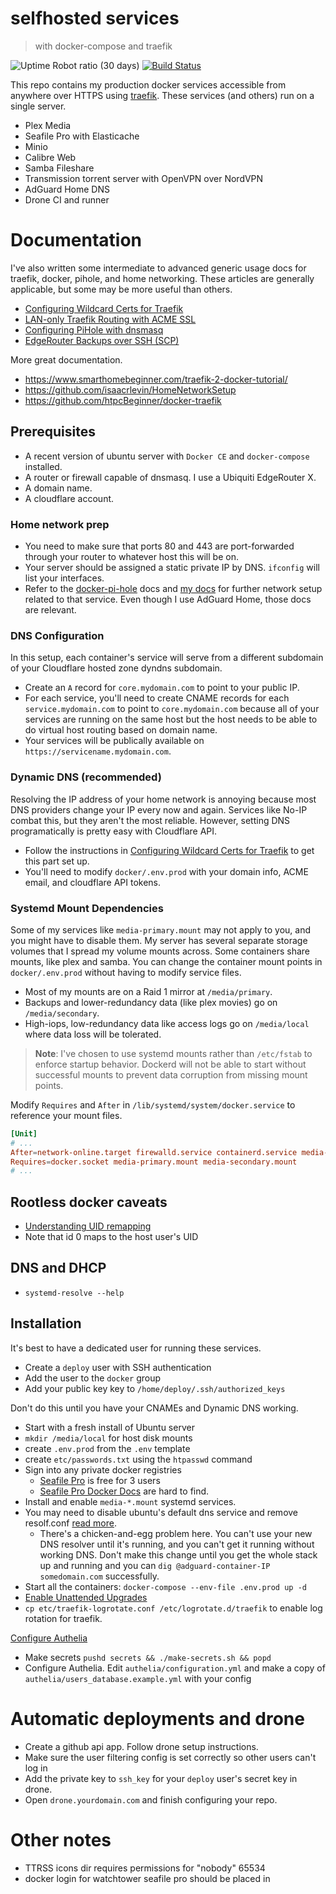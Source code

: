 # selfhosted services

> with docker-compose and traefik

![Uptime Robot ratio (30 days)](https://img.shields.io/uptimerobot/ratio/m784171038-19b52e00f52a8d916ba46346)
[![Build Status](https://drone.subdavis.com/api/badges/subdavis/selfhosted/status.svg)](https://drone.subdavis.com/subdavis/selfhosted)

This repo contains my production docker services accessible from anywhere over HTTPS using [traefik](https://traefik.io).  These services (and others) run on a single server.

* Plex Media
* Seafile Pro with Elasticache
* Minio
* Calibre Web
* Samba Fileshare
* Transmission torrent server with OpenVPN over NordVPN
* AdGuard Home DNS
* Drone CI and runner

# Documentation

I've also written some intermediate to advanced generic usage docs for traefik, docker, pihole, and home networking.  These articles are generally applicable, but some may be more useful than others.

* [Configuring Wildcard Certs for Traefik](docs/wildcard-certs.md)
* [LAN-only Traefik Routing with ACME SSL](docs/lan-only-routes.md)
* [Configuring PiHole with dnsmasq](docs/pihole-dnsmasq.md)
* [EdgeRouter Backups over SSH (SCP)](docs/edgerouter-backups.md)

More great documentation.

* https://www.smarthomebeginner.com/traefik-2-docker-tutorial/
* https://github.com/isaacrlevin/HomeNetworkSetup
* https://github.com/htpcBeginner/docker-traefik

## Prerequisites

* A recent version of ubuntu server with `Docker CE` and `docker-compose` installed.
* A router or firewall capable of dnsmasq. I use a Ubiquiti EdgeRouter X.
* A domain name.
* A cloudflare account.

### Home network prep

* You need to make sure that ports 80 and 443 are port-forwarded through your router to whatever host this will be on.
* Your server should be assigned a static private IP by DNS.  `ifconfig` will list your interfaces.
* Refer to the [docker-pi-hole](https://github.com/pi-hole/docker-pi-hole) docs and [my docs](docs/pihole-dnsmasq.md) for further network setup related to that service.  Even though I use AdGuard Home, those docs are relevant.

### DNS Configuration

In this setup, each container's service will serve from a different subdomain of your Cloudflare hosted zone dyndns subdomain.

* Create an `A` record for `core.mydomain.com` to point to your public IP.
* For each service, you'll need to create CNAME records for each `service.mydomain.com` to point to `core.mydomain.com` because all of your services are running on the same host but the host needs to be able to do virtual host routing based on domain name.
* Your services will be publically available on `https://servicename.mydomain.com`.

### Dynamic DNS (recommended)

Resolving the IP address of your home network is annoying because most DNS providers change your IP every now and again.  Services like No-IP combat this, but they aren't the most reliable.  However, setting DNS programatically is pretty easy with Cloudflare API.

* Follow the instructions in [Configuring Wildcard Certs for Traefik](docs/wildcard-certs.md) to get this part set up.
* You'll need to modify `docker/.env.prod` with your domain info, ACME email, and cloudflare API tokens.

### Systemd Mount Dependencies

Some of my services like `media-primary.mount` may not apply to you, and you might have to disable them.  My server has several separate storage volumes that I spread my volume mounts across.  Some containers share mounts, like plex and samba.  You can change the container mount points in `docker/.env.prod` without having to modify service files.

* Most of my mounts are on a Raid 1 mirror at `/media/primary`.
* Backups and lower-redundancy data (like plex movies) go on `/media/secondary`.
* High-iops, low-redundancy data like access logs go on `/media/local` where data loss will be tolerated.

> **Note**: I've chosen to use systemd mounts rather than `/etc/fstab` to enforce startup behavior.  Dockerd will not be able to start without successful mounts to prevent data corruption from missing mount points.

Modify `Requires` and `After` in `/lib/systemd/system/docker.service` to reference your mount files.

```conf
[Unit]
# ...
After=network-online.target firewalld.service containerd.service media-primary.mount media-secondary.mount
Requires=docker.socket media-primary.mount media-secondary.mount
# ...
```

## Rootless docker caveats

* [Understanding UID remapping](https://medium.com/@tonistiigi/experimenting-with-rootless-docker-416c9ad8c0d6)
* Note that id 0 maps to the host user's UID

## DNS and DHCP

* `systemd-resolve --help`

## Installation

It's best to have a dedicated user for running these services.

* Create a `deploy` user with SSH authentication
* Add the user to the `docker` group
* Add your public key key to `/home/deploy/.ssh/authorized_keys`

Don't do this until you have your CNAMEs and Dynamic DNS working.

* Start with a fresh install of Ubuntu server
* `mkdir /media/local` for host disk mounts
* create `.env.prod` from the `.env` template
* create `etc/passwords.txt` using the `htpasswd` command
* Sign into any private docker registries
  * [Seafile Pro](https://www.seafile.com/en/product/private_server/) is free for 3 users
  * [Seafile Pro Docker Docs](https://download.seafile.com/published/seafile-manual/docker/pro-edition/Deploy%20Seafile-pro%20with%20Docker.md) are hard to find.
* Install and enable `media-*.mount` systemd services.
* You may need to disable ubuntu's default dns service and remove resolf.conf [read more](https://www.smarthomebeginner.com/run-pihole-in-docker-on-ubuntu-with-reverse-proxy/).
  * There's a chicken-and-egg problem here.  You can't use your new DNS resolver until it's running, and you can't get it running without working DNS.  Don't make this change until you get the whole stack up and running and you can `dig @adguard-container-IP somedomain.com` successfully.
* Start all the containers: `docker-compose --env-file .env.prod up -d`
* [Enable Unattended Upgrades](https://help.ubuntu.com/community/AutomaticSecurityUpdates)
* `cp etc/traefik-logrotate.conf /etc/logrotate.d/traefik` to enable log rotation for traefik.

[Configure Authelia](https://www.smarthomebeginner.com/docker-authelia-tutorial/#4_Authelia_Users)

* Make secrets `pushd secrets && ./make-secrets.sh && popd`
* Configure Authelia.  Edit `authelia/configuration.yml` and make a copy of `authelia/users_database.example.yml` with your config

# Automatic deployments and drone

* Create a github api app. Follow drone setup instructions.
* Make sure the user filtering config is set correctly so other users can't log in
* Add the private key to `ssh_key` for your `deploy` user's secret key in drone.
* Open `drone.yourdomain.com` and finish configuring your repo.

# Other notes

* TTRSS icons dir requires permissions for "nobody" 65534
* docker login for watchtower seafile pro should be placed in 
